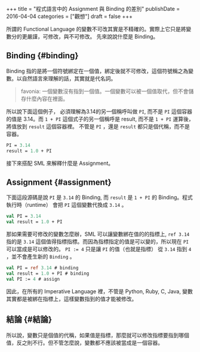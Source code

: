 +++
title = "程式語言中的 Assignment 與 Binding 的差別"
publishDate = 2016-04-04
categories = ["觀想"]
draft = false
+++

所謂的 Functional Language 的變數不可改其實是不精確的。實際上它只是將變數分的更嚴謹，可修改，與不可修改。 先來說說什麼是 Binding。


## Binding {#binding}

Binding 指的是將一個符號綁定在一個值，綁定後就不可修改，這個符號稱之為變數。以自然語言來理解的話，其實就是代名詞。

> favonia: 一個變數沒有指到一個值。一個變數可以被一個值取代，但不會儲存什麼內容在裡面。

所以說下面這個例子， 必須理解為3.14的另一個稱呼叫做 `PI`, 而不是 `PI` 這個容器的值是 3.14。而 `1 + PI` 這個式子的另一個稱呼是 result, 而不是 `1 + PI` 運算後，將值放到 `result` 這個容器裡。 不管是 `PI` ，還是 `result` 都只是個代稱，而不是容器。

```sml
PI = 3.14
result = 1.0 + PI
```

接下來搭配 SML 來解釋什麼是 Assignment。


## Assignment {#assignment}

下面這段源碼是說 `PI` 是 `3.14` 的 Binding, 而 `result` 是 `1 + PI` 的 Binding。程式執行時（runtime） 會把 `PI` 這個變數代換成 `3.14` 。

```sml
val PI = 3.14
val result = 1.0 + PI
```

那如果需要可修改的變數怎麼辦，SML 可以讓變數綁在值的的指標上, `ref 3.14` 指的是 `3.14` 這個值得指標指標。而因為指標指定的值是可以變的，所以現在 `PI` 可以當成是可以修改的。 `PI := 4` 只是讓 `PI` 的值（也就是指標） 從 `3.14` 指到 `4` ，並不會產生新的 `Binding` 。

```sml
val PI = ref 3.14 # binding
val result = 1.0 + PI # binding
val PI := 4 # assign
```

因此，在所有的 Imperative Language 裡，不管是 Python, Ruby, C, Java, 變數其實都是被綁在指標上，這樣變數指到的值才能被修改。


## 結論 {#結論}

所以說，變數只是個值的代稱，如果值是指標，那麼就可以修改指標要指到哪個 值，反之則不行。但不管怎麼說，變數都不應該被當成是一個容器。
